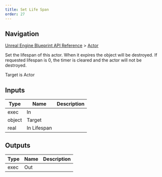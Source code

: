 ```yaml
---
title: Set Life Span
order: 27
---
```

## Navigation

[Unreal Engine Blueprint API Reference](https://dev.epicgames.com/documentation/en-us/unreal-engine/BlueprintAPI) > [Actor](https://dev.epicgames.com/documentation/en-us/unreal-engine/BlueprintAPI/Actor)

Set the lifespan of this actor. When it expires the object will be destroyed. If requested lifespan is 0, the timer is cleared and the actor will not be destroyed.

Target is Actor

## Inputs

| Type | Name | Description |
| --- | --- | --- |
| exec | In |  |
| object | Target |  |
| real | In Lifespan |  |

## Outputs

| Type | Name | Description |
| --- | --- | --- |
| exec | Out |  |
